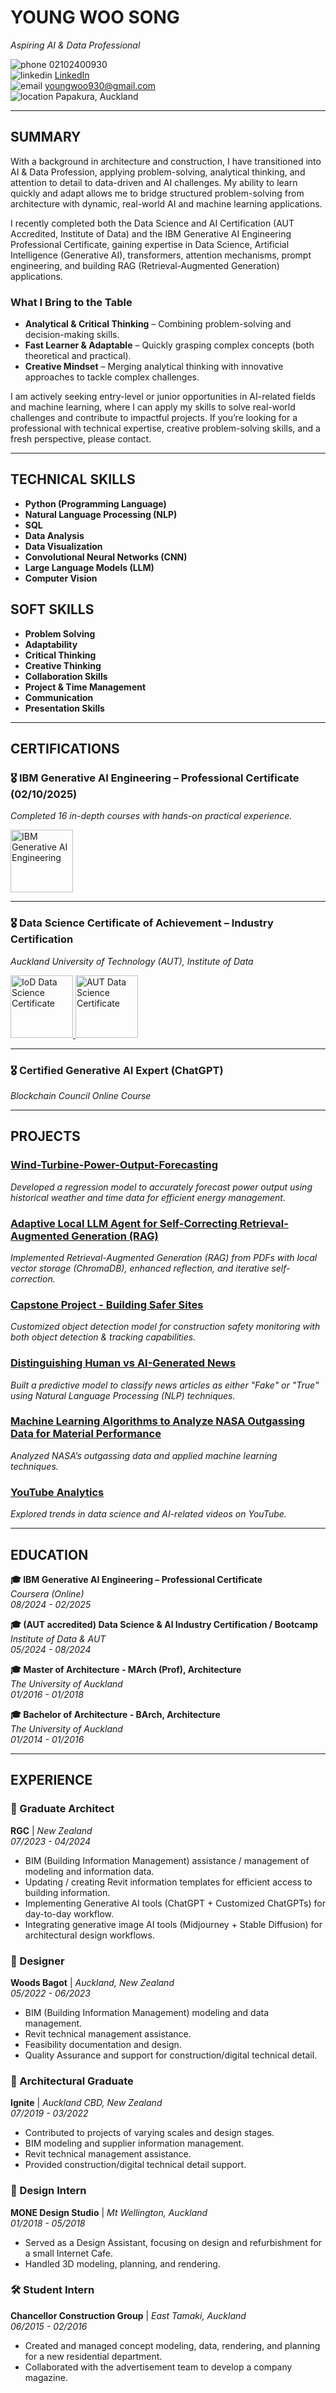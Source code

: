 # **YOUNG WOO SONG**
*Aspiring AI & Data Professional*

![phone](https://img.icons8.com/ios-filled/16/000000/phone.png) 02102400930  
![linkedin](https://img.icons8.com/ios-filled/16/000000/linkedin.png) [LinkedIn](https://www.linkedin.com/in/young-woo-song-145488217/)  
![email](https://img.icons8.com/ios-filled/16/000000/new-post.png) youngwoo930@gmail.com  
![location](https://img.icons8.com/ios-filled/16/000000/marker.png) Papakura, Auckland

---

## **SUMMARY**

With a background in architecture and construction, I have transitioned into AI & Data Profession, applying problem-solving, analytical thinking, and attention to detail to data-driven and AI challenges. My ability to learn quickly and adapt allows me to bridge structured problem-solving from architecture with dynamic, real-world AI and machine learning applications.

I recently completed both the Data Science and AI Certification (AUT Accredited, Institute of Data) and the IBM Generative AI Engineering Professional Certificate, gaining expertise in Data Science, Artificial Intelligence (Generative AI), transformers, attention mechanisms, prompt engineering, and building RAG (Retrieval-Augmented Generation) applications.

### **What I Bring to the Table**
- **Analytical & Critical Thinking** – Combining problem-solving and decision-making skills.  
- **Fast Learner & Adaptable** – Quickly grasping complex concepts (both theoretical and practical).  
- **Creative Mindset** – Merging analytical thinking with innovative approaches to tackle complex challenges.

I am actively seeking entry-level or junior opportunities in AI-related fields and machine learning, where I can apply my skills to solve real-world challenges and contribute to impactful projects. If you’re looking for a professional with technical expertise, creative problem-solving skills, and a fresh perspective, please contact.

---

## **TECHNICAL SKILLS**
- **Python (Programming Language)**
- **Natural Language Processing (NLP)**
- **SQL**
- **Data Analysis**
- **Data Visualization**
- **Convolutional Neural Networks (CNN)**
- **Large Language Models (LLM)**
- **Computer Vision**

## **SOFT SKILLS**
- **Problem Solving**
- **Adaptability**
- **Critical Thinking**
- **Creative Thinking**
- **Collaboration Skills**
- **Project & Time Management**
- **Communication**
- **Presentation Skills**

---
## **CERTIFICATIONS**

### 🎖 IBM Generative AI Engineering – Professional Certificate (02/10/2025)  
*Completed 16 in-depth courses with hands-on practical experience.* 

<a href="https://raw.githubusercontent.com/Userdflt/Young-s-Portfolio/refs/heads/main/certificates/Coursera%20GZAU70GSFTGY.pdf">
  <img src="https://raw.githubusercontent.com/Userdflt/Young-s-Portfolio/refs/heads/main/certificates/IBM_Certification.png" alt="IBM Generative AI Engineering" width="100" height="100">
</a>  

---

### 🎖 Data Science Certificate of Achievement – Industry Certification  
*Auckland University of Technology (AUT), Institute of Data*  

<a href="https://raw.githubusercontent.com/Userdflt/Young-s-Portfolio/ea5f756fab028ede89224e919ce3f986c61595b9/certificates/Young%20Woo%20Song_IoD_Data%20Science%20Certificate_2.pdf">
  <img src="https://raw.githubusercontent.com/Userdflt/Young-s-Portfolio/refs/heads/main/certificates/IoD_Certificate.png" alt="IoD Data Science Certificate" width="100" height="100">
</a>  <a href="https://raw.githubusercontent.com/Userdflt/Young-s-Portfolio/ea5f756fab028ede89224e919ce3f986c61595b9/certificates/Young%20Woo%20Song_AUT_Data%20Science%20Certificate_2.pdf">
  <img src="https://raw.githubusercontent.com/Userdflt/Young-s-Portfolio/refs/heads/main/certificates/AUT_Certificate.png" alt="AUT Data Science Certificate" width="100" height="100">
</a>  

---

### 🎖 Certified Generative AI Expert (ChatGPT)  
*Blockchain Council Online Course*  

---

## **PROJECTS**

### [Wind-Turbine-Power-Output-Forecasting](https://github.com/Userdflt/Wind-Turbine-Power-Output-Forecasting)
*Developed a regression model to accurately forecast power output using historical weather and time data for efficient energy management.*

### [Adaptive Local LLM Agent for Self-Correcting Retrieval-Augmented Generation (RAG)](https://github.com/Userdflt/Adaptive-Local-LLM-Agent-for-Self-Correcting-Retrieval-Augmented-Generation-RAG-)
*Implemented Retrieval-Augmented Generation (RAG) from PDFs with local vector storage (ChromaDB), enhanced reflection, and iterative self-correction.*

### [Capstone Project - Building Safer Sites](https://github.com/Userdflt/Capstone_Project-Building-Safer-Sites-Computer-Vision-CNN-Model-)
*Customized object detection model for construction safety monitoring with both object detection & tracking capabilities.*

### [Distinguishing Human vs AI-Generated News](https://github.com/Userdflt/Mini-Project_3_Distinguishing-Human-vs-AI-Generated-News)
*Built a predictive model to classify news articles as either "Fake" or "True" using Natural Language Processing (NLP) techniques.*

### [Machine Learning Algorithms to Analyze NASA Outgassing Data for Material Performance](https://github.com/Userdflt/Mini_Project_2_NASA-Outgassing-DB)
*Analyzed NASA’s outgassing data and applied machine learning techniques.*

### [YouTube Analytics](https://github.com/Userdflt/Mini-Project_1_YouTube_Analytics)
*Explored trends in data science and AI-related videos on YouTube.*

---

## **EDUCATION**

**🎓 IBM Generative AI Engineering – Professional Certificate**  
*Coursera (Online)*  
*08/2024 - 02/2025*  

**🎓 (AUT accredited) Data Science & AI Industry Certification / Bootcamp**  
*Institute of Data & AUT*  
*05/2024 - 08/2024*

**🎓 Master of Architecture - MArch (Prof), Architecture**  
*The University of Auckland*  
*01/2016 - 01/2018*

**🎓 Bachelor of Architecture - BArch, Architecture**  
*The University of Auckland*  
*01/2014 - 01/2016*

---

## **EXPERIENCE**

### **🏢 Graduate Architect**  
**RGC** | *New Zealand*  
*07/2023 - 04/2024*  
- BIM (Building Information Management) assistance / management of modeling and information data.  
- Updating / creating Revit information templates for efficient access to building information.  
- Implementing Generative AI tools (ChatGPT + Customized ChatGPTs) for day-to-day workflow.  
- Integrating generative image AI tools (Midjourney + Stable Diffusion) for architectural design workflows.

### **🏢 Designer**  
**Woods Bagot** | *Auckland, New Zealand*  
*05/2022 - 06/2023*  
- BIM (Building Information Management) modeling and data management.  
- Revit technical management assistance.  
- Feasibility documentation and design.  
- Quality Assurance and support for construction/digital technical detail.

### **🏢 Architectural Graduate**  
**Ignite** | *Auckland CBD, New Zealand*  
*07/2019 - 03/2022*  
- Contributed to projects of varying scales and design stages.  
- BIM modeling and supplier information management.  
- Revit technical management assistance.  
- Provided construction/digital technical detail support.

### **🎨 Design Intern**  
**MONE Design Studio** | *Mt Wellington, Auckland*  
*01/2018 - 05/2018*  
- Served as a Design Assistant, focusing on design and refurbishment for a small Internet Cafe.  
- Handled 3D modeling, planning, and rendering.

### **🛠️ Student Intern**  
**Chancellor Construction Group** | *East Tamaki, Auckland*  
*06/2015 - 02/2016*  
- Created and managed concept modeling, data, rendering, and planning for a new residential department.  
- Collaborated with the advertisement team to develop a company magazine.
